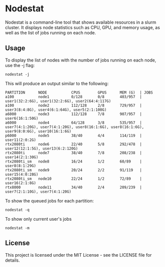 # Nodestat
Nodestat is a command-line tool that shows available resources in a slurm cluster. It displays node statistics such as CPU, GPU, and memory usage, as well as the list of jobs running on each node.

## Usage
To display the list of nodes with the number of jobs running on each node, use the -j flag:

```
nodestat -j
```

This will produce an output similar to the following:

```
PARTITION      NODE           CPUS        GPUS      MEM (G)  | JOBS   
a100           node1          0/128       0/8       403/957  | user1(32:2:6G), user1(32:2:6G), user2(64:4:117G)
a100           node2          112/128     2/8       729/957  | user3(8:4:8G), user4(6:1:64G), user5(2:1:100G)
a6000          node3          112/128     7/8       907/957  | user6(16:1:50G)
a6000          node4          64/128      3/8       535/957  | user7(4:1:20G), user7(4:1:20G), user8(16:1:6G), user8(16:1:6G), user9(8:0:6G), user10(16:1:6G)
p6000          node5          38/40       4/4       114/119  | user11(2:0:2G)
rtx2080ti      node6          22/40       5/8       292/478  | user12(12:1:5G), user13(6:2:120G)
rtx2080ti      node7          38/40       7/8       208/238  | user14(2:1:30G)
rtx2080ti_sm   node8          16/24       1/2       60/89    | user8(8:1:29G)
rtx2080ti_sm   node9          20/24       2/2       91/119   | user15(4:0:28G)
rtx2080ti_sm   node10         22/24       1/2       72/89    | user16(2:1:8G)
rtx8000        node11         34/40       2/4       209/239  | user7(2:1:10G), user7(4:1:20G)
```

To show the queued jobs for each partition:
```
nodestat -q
```

To show only current user's jobs
```
nodestat -m
```


## License
This project is licensed under the MIT License - see the LICENSE file for details.

